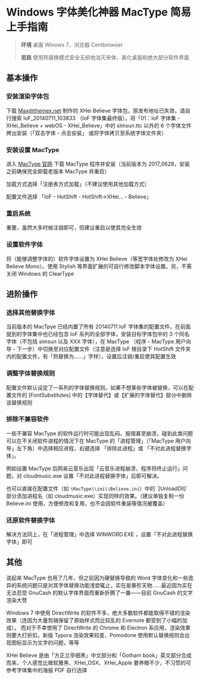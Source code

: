 # Windows 字体美化神器 MacType 简易上手指南

> **环境** 桌面 Winows 7，浏览器 Centbrowser
>
> **思路** 使用热替换模式安全无损地消灭宋体，美化桌面和绝大部分软件界面

## 基本操作

### 安装渲染字体包

下载 Max@themex.net 制作的 XHei Believe 字体包，原发布地址已失效，请自行搜索 IoF\_20140711\_103833 （IoF 字体集最终版）。将「01：IoF 字体集 - XHei\_Believe + webOS - XHei\_Believe」中的 simsun.ttc 以外的 6 个字体文件拷出安装（「双击字体 - 点击安装」 或将字体拷贝至系统字体文件夹）

### 安装设置 MacType

进入 [MacType 官网](http://www.mactype.net/) 下载 MacType 程序并安装（当前版本为 2017\_0628，安装之前确保完全卸载老版本 MacType 并重启）

加载方式选择「注册表方式加载」（不建议使用其他加载方式）

配置文件选择 「IoF - HotShift - HotShift→XHei… - Believe」

### 重启系统

重要，虽然大多时候注销即可，但建议重启以使其完全生效

### 设置软件字体

将（能够调整字体的）软件字体设置为 XHei Believe（等宽字体处修改为 XHei Believe Mono）。使用 Stylish 等界面扩展的可自行修改脚本字体设置。另，不需关闭 Windows 的 ClearType

## 进阶操作

### 选择其他替换字体

当前版本的 MacTpye 已经内置了所有 20140711 IoF 字体集的配置文件，在前面提到的字体集中也已经包含 IoF 系列的全部字体，安装目标字体包中的 3 个同名字体（不包括 simsun 以及 XXX 字体），在 MacType （程序 - MacType 用户向导 - 下一步）中切换至对应配置文件（注意是选择 IoF 根目录下 HotShift 文件夹内的配置文件，有「热替换为……」字样），设置后注销/重启使其配置生效

### 调整字体替换规则

配置文件默认设定了一系列的字体替换规则，如果不想某些字体被替换，可以在配置文件的 \[FontSubstitutes\] 中的【字体替代】或【扩展的字体替代】部分中删除该替换规则

### 排除不兼容软件

一些不兼容 MacType 的软件运行时可能出现乱码、报错甚至崩溃，碰到此类问题可以在不关闭软件进程的情况下在 MacType 的「进程管理」（「MacType 用户向导」左下角）中选择相应进程，右键选择 「排除此进程」或 「不对此进程替换字体」。

例如设置 MacType 后网易云音乐出现「云音乐进程崩溃，程序将终止运行」问题，对 cloudmusic.exe 设置「不对此进程替换字体」后即可解决。

也可以直接在配置文件（如 `\MacType\\ini\\Believe.ini`）中的 \`\[UnloadDll\]\` 部分添加进程名（如 cloudmusic.exe）实现同样的效果。（建议单独复制一份 Believe.ini 使用，方便修改和复用，也不会因软件重装等情况被覆盖）

### 还原软件替换字体

解决方法同上，在「进程管理」中选择 WINWORD.EXE ，设置「不对此进程替换字体」即可

## 其他

说起来 MacType 也用了几年，但之前因为硬替换导致的 Word 字体变化和一些诡异的系统问题只是对其字体替换功能浅尝辄止，实在是暴殄天物……最近因为实在无法忍受 GnuCash 的默认字体界面而重新折腾了一番——目前 GnuCash 的文字渲染大赞

Windows 7 中使用 DirectWrite 的软件不多，绝大多数软件都能取得不错的渲染效果（连因为大量剪辑保留了原始样式而比较乱的 Evernote 都受到了小幅的加成）。 而对于不幸使用了 DirectWrite 的 Chrome 和 Electron 系应用，渲染效果则要大打折扣，新版 Typora 渲染效果较差，Pomodone 使用默认替换规则会出现图标显示为文字的问题，等等

XHei Believe 是由「方正兰亭细黑」中文部分和「Gotham book」英文部分合成而来，个人感觉比微软雅黑、XHei\_OSX、XHei\_Apple 要养眼不少，不习惯的可参考字体集中的海报 PDF 自行选择



